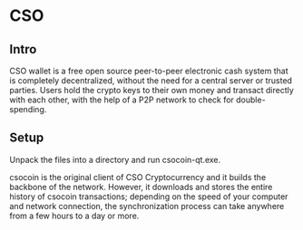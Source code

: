 CSO
=====================

Intro
-----
CSO wallet is a free open source peer-to-peer electronic cash system that is
completely decentralized, without the need for a central server or trusted
parties.  Users hold the crypto keys to their own money and transact directly
with each other, with the help of a P2P network to check for double-spending.


Setup
-----
Unpack the files into a directory and run csocoin-qt.exe.

csocoin is the original client of CSO Cryptocurrency and it builds the backbone of the network.
However, it downloads and stores the entire history of csocoin transactions;
depending on the speed of your computer and network connection, the synchronization
process can take anywhere from a few hours to a day or more.
